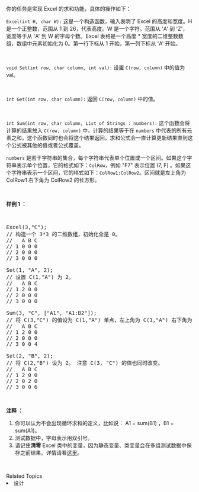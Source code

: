 <p>你的任务是实现 Excel 的求和功能，具体的操作如下：</p>

<p><code>Excel(int H, char W):</code>&nbsp;这是一个构造函数，输入表明了 Excel 的高度和宽度。H 是一个正整数，范围从 1 到 26，代表高度。W 是一个字符，范围从 &#39;A&#39; 到 &#39;Z&#39;，宽度等于从 &#39;A&#39; 到 W 的字母个数。Excel 表格是一个高度 * 宽度的二维整数数组，数组中元素初始化为 0。第一行下标从 1 开始，第一列下标从 &#39;A&#39; 开始。</p>

<p>&nbsp;</p>

<p><code>void Set(int row, char column, int val):</code>&nbsp;设置&nbsp;<code>C(row, column)</code> 中的值为 val。</p>

<p>&nbsp;</p>

<p><code>int Get(int row, char column):</code> 返回&nbsp;<code>C(row, column)</code>&nbsp;中的值。</p>

<p>&nbsp;</p>

<p><code>int Sum(int row, char column, List of Strings : numbers):</code> 这个函数会将计算的结果放入 <code>C(row, column)</code>&nbsp;中，计算的结果等于在 <code>numbers</code> 中代表的所有元素之和，这个函数同时也会将这个结果返回。求和公式会一直计算更新结果直到这个公式被其他的值或者公式覆盖。</p>

<p><code>numbers</code>&nbsp;是若干字符串的集合，每个字符串代表单个位置或一个区间。如果这个字符串表示单个位置，它的格式如下：<code>ColRow</code>，例如 &quot;F7&quot; 表示位置&nbsp;(7, F) 。如果这个字符串表示一个区间，它的格式如下：<code>ColRow1:ColRow2</code>。区间就是左上角为 ColRow1 右下角为 ColRow2 的长方形。</p>

<p>&nbsp;</p>

<p><strong>样例 1 ：</strong></p>

<p>&nbsp;</p>

<pre>Excel(3,&quot;C&quot;); 
// 构造一个 3*3 的二维数组，初始化全是 0。
//   A B C
// 1 0 0 0
// 2 0 0 0
// 3 0 0 0

Set(1, &quot;A&quot;, 2);
// 设置 C(1,&quot;A&quot;) 为 2。
//   A B C
// 1 2 0 0
// 2 0 0 0
// 3 0 0 0

Sum(3, &quot;C&quot;, [&quot;A1&quot;, &quot;A1:B2&quot;]);
// 将 C(3,&quot;C&quot;) 的值设为 C(1,&quot;A&quot;) 单点，左上角为 C(1,&quot;A&quot;) 右下角为 C(2,&quot;B&quot;) 的长方形，所有元素之和。返回值 4。 
//   A B C
// 1 2 0 0
// 2 0 0 0
// 3 0 0 4

Set(2, &quot;B&quot;, 2);
// 将 C(2,&quot;B&quot;) 设为 2。 注意 C(3, &quot;C&quot;) 的值也同时改变。
//   A B C
// 1 2 0 0
// 2 0 2 0
// 3 0 0 6
</pre>

<p>&nbsp;</p>

<p><strong>注释 ：</strong></p>

<ol>
	<li>你可以认为不会出现循环求和的定义，比如说：&nbsp;A1 = sum(B1) ，B1 = sum(A1)。</li>
	<li>测试数据中，字母表示用双引号。</li>
	<li>请记住<strong>清零</strong>&nbsp;Excel 类中的变量，因为静态变量、类变量会在多组测试数据中保存之前结果。详情请看<a href="http://leetcode.com/faq/#different-output" target="_blank">这里</a>。</li>
</ol>

<p>&nbsp;</p>
<div><div>Related Topics</div><div><li>设计</li></div></div>